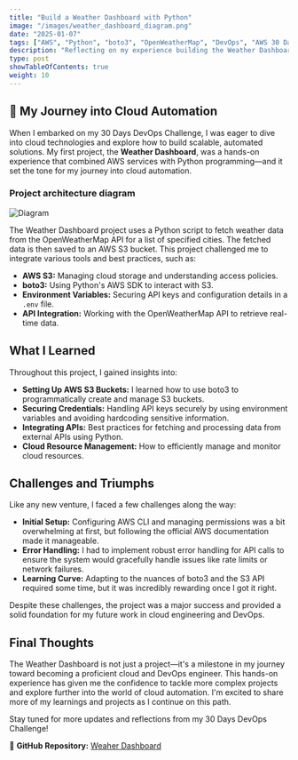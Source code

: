 ```yaml
---
title: "Build a Weather Dashboard with Python"
image: "/images/weather_dashboard_diagram.png"
date: "2025-01-07"
tags: ["AWS", "Python", "boto3", "OpenWeatherMap", "DevOps", "AWS 30 Days DevOps Challenge", "Blog"]
description: "Reflecting on my experience building the Weather Dashboard project, my first project in the 30 Days DevOps Challenge."
type: post
showTableOfContents: true
weight: 10
---
```


## 🌟 My Journey into Cloud Automation

When I embarked on my 30 Days DevOps Challenge, I was eager to dive into cloud technologies and explore how to build scalable, automated solutions. My first project, the **Weather Dashboard**, was a hands-on experience that combined AWS services with Python programming—and it set the tone for my journey into cloud automation.

### Project architecture diagram
![Diagram ](/images/weather_dashboard_diagram.png)


The Weather Dashboard project uses a Python script to fetch weather data from the OpenWeatherMap API for a list of specified cities. The fetched data is then saved to an AWS S3 bucket. This project challenged me to integrate various tools and best practices, such as:
- **AWS S3:** Managing cloud storage and understanding access policies.
- **boto3:** Using Python's AWS SDK to interact with S3.
- **Environment Variables:** Securing API keys and configuration details in a `.env` file.
- **API Integration:** Working with the OpenWeatherMap API to retrieve real-time data.

## What I Learned

Throughout this project, I gained insights into:
- **Setting Up AWS S3 Buckets:** I learned how to use boto3 to programmatically create and manage S3 buckets.
- **Securing Credentials:** Handling API keys securely by using environment variables and avoiding hardcoding sensitive information.
- **Integrating APIs:** Best practices for fetching and processing data from external APIs using Python.
- **Cloud Resource Management:** How to efficiently manage and monitor cloud resources.

## Challenges and Triumphs

Like any new venture, I faced a few challenges along the way:
- **Initial Setup:** Configuring AWS CLI and managing permissions was a bit overwhelming at first, but following the official AWS documentation made it manageable.
- **Error Handling:** I had to implement robust error handling for API calls to ensure the system would gracefully handle issues like rate limits or network failures.
- **Learning Curve:** Adapting to the nuances of boto3 and the S3 API required some time, but it was incredibly rewarding once I got it right.

Despite these challenges, the project was a major success and provided a solid foundation for my future work in cloud engineering and DevOps.

## Final Thoughts

The Weather Dashboard is not just a project—it's a milestone in my journey toward becoming a proficient cloud and DevOps engineer. This hands-on experience has given me the confidence to tackle more complex projects and explore further into the world of cloud automation. I'm excited to share more of my learnings and projects as I continue on this path.

Stay tuned for more updates and reflections from my 30 Days DevOps Challenge!

🔗 **GitHub Repository:** [Weaher Dashboard ](https://github.com/kingdave4/aws-weather-api.git)
